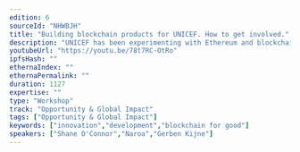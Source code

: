 ```yaml
---
edition: 6
sourceId: "NHWBJH"
title: "Building blockchain products for UNICEF. How to get involved."
description: "UNICEF has been experimenting with Ethereum and blockchain for several years. Examples of the solutions they've built include the UNICEF cryptofund (the first crypto denominated fund in the UN), Patchwork kingdoms (the largest UN's NFT for good collection) or staking as financing tool. Do you want be part of this journey? Come to the session and learn more about the solutions (architecture, tech stack, deployment process) and understand how you can help."
youtubeUrl: "https://youtu.be/78t7RC-OtRo"
ipfsHash: ""
ethernaIndex: ""
ethernaPermalink: ""
duration: 1127
expertise: ""
type: "Workshop"
track: "Opportunity & Global Impact"
tags: ["Opportunity & Global Impact"]
keywords: ["innovation","development","blockchain for good"]
speakers: ["Shane O'Connor","Naroa","Gerben Kijne"]
---
```

